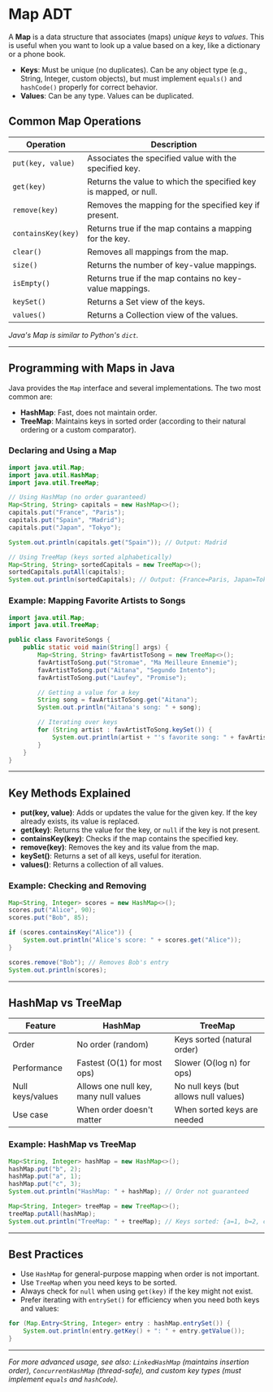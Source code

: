 # Map ADT

A **Map** is a data structure that associates (maps) *unique keys* to *values*. This is useful when you want to look up a value based on a key, like a dictionary or a phone book.

- **Keys**: Must be unique (no duplicates). Can be any object type (e.g., String, Integer, custom objects), but must implement `equals()` and `hashCode()` properly for correct behavior.
- **Values**: Can be any type. Values can be duplicated.

## Common Map Operations

| Operation         | Description                                                      |
|------------------|------------------------------------------------------------------|
| `put(key, value)`| Associates the specified value with the specified key.            |
| `get(key)`       | Returns the value to which the specified key is mapped, or null.  |
| `remove(key)`    | Removes the mapping for the specified key if present.             |
| `containsKey(key)`| Returns true if the map contains a mapping for the key.          |
| `clear()`        | Removes all mappings from the map.                                |
| `size()`         | Returns the number of key-value mappings.                         |
| `isEmpty()`      | Returns true if the map contains no key-value mappings.           |
| `keySet()`       | Returns a Set view of the keys.                                   |
| `values()`       | Returns a Collection view of the values.                          |

*Java's Map is similar to Python's `dict`.*

---

## Programming with Maps in Java

Java provides the `Map` interface and several implementations. The two most common are:
- **HashMap**: Fast, does not maintain order.
- **TreeMap**: Maintains keys in sorted order (according to their natural ordering or a custom comparator).

### Declaring and Using a Map

```java
import java.util.Map;
import java.util.HashMap;
import java.util.TreeMap;

// Using HashMap (no order guaranteed)
Map<String, String> capitals = new HashMap<>();
capitals.put("France", "Paris");
capitals.put("Spain", "Madrid");
capitals.put("Japan", "Tokyo");

System.out.println(capitals.get("Spain")); // Output: Madrid

// Using TreeMap (keys sorted alphabetically)
Map<String, String> sortedCapitals = new TreeMap<>();
sortedCapitals.putAll(capitals);
System.out.println(sortedCapitals); // Output: {France=Paris, Japan=Tokyo, Spain=Madrid}
```

### Example: Mapping Favorite Artists to Songs

```java
import java.util.Map;
import java.util.TreeMap;

public class FavoriteSongs {
    public static void main(String[] args) {
        Map<String, String> favArtistToSong = new TreeMap<>();
        favArtistToSong.put("Stromae", "Ma Meilleure Ennemie");
        favArtistToSong.put("Aitana", "Segundo Intento");
        favArtistToSong.put("Laufey", "Promise");

        // Getting a value for a key
        String song = favArtistToSong.get("Aitana");
        System.out.println("Aitana's song: " + song);

        // Iterating over keys
        for (String artist : favArtistToSong.keySet()) {
            System.out.println(artist + "'s favorite song: " + favArtistToSong.get(artist));
        }
    }
}
```

---

## Key Methods Explained

- **put(key, value)**: Adds or updates the value for the given key. If the key already exists, its value is replaced.
- **get(key)**: Returns the value for the key, or `null` if the key is not present.
- **containsKey(key)**: Checks if the map contains the specified key.
- **remove(key)**: Removes the key and its value from the map.
- **keySet()**: Returns a set of all keys, useful for iteration.
- **values()**: Returns a collection of all values.

### Example: Checking and Removing

```java
Map<String, Integer> scores = new HashMap<>();
scores.put("Alice", 90);
scores.put("Bob", 85);

if (scores.containsKey("Alice")) {
    System.out.println("Alice's score: " + scores.get("Alice"));
}

scores.remove("Bob"); // Removes Bob's entry
System.out.println(scores);
```

---

## HashMap vs TreeMap

| Feature         | HashMap                        | TreeMap                        |
|-----------------|--------------------------------|-------------------------------|
| Order           | No order (random)              | Keys sorted (natural order)    |
| Performance     | Fastest (O(1) for most ops)    | Slower (O(log n) for ops)     |
| Null keys/values| Allows one null key, many null values | No null keys (but allows null values) |
| Use case        | When order doesn't matter       | When sorted keys are needed    |

### Example: HashMap vs TreeMap

```java
Map<String, Integer> hashMap = new HashMap<>();
hashMap.put("b", 2);
hashMap.put("a", 1);
hashMap.put("c", 3);
System.out.println("HashMap: " + hashMap); // Order not guaranteed

Map<String, Integer> treeMap = new TreeMap<>();
treeMap.putAll(hashMap);
System.out.println("TreeMap: " + treeMap); // Keys sorted: {a=1, b=2, c=3}
```

---

## Best Practices
- Use `HashMap` for general-purpose mapping when order is not important.
- Use `TreeMap` when you need keys to be sorted.
- Always check for `null` when using `get(key)` if the key might not exist.
- Prefer iterating with `entrySet()` for efficiency when you need both keys and values:

```java
for (Map.Entry<String, Integer> entry : hashMap.entrySet()) {
    System.out.println(entry.getKey() + ": " + entry.getValue());
}
```

---

*For more advanced usage, see also: `LinkedHashMap` (maintains insertion order), `ConcurrentHashMap` (thread-safe), and custom key types (must implement `equals` and `hashCode`).*

